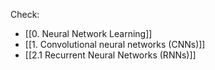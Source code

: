 
Check:
- [[0. Neural Network Learning]]
- [[1. Convolutional neural networks (CNNs)]]
- [[2.1 Recurrent Neural Networks (RNNs)]]

